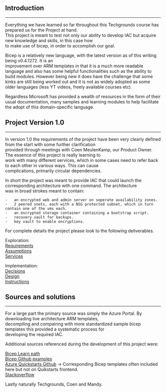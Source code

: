 ## Introduction 
----

Everything we have learned so far throughout this Techgrounds course has prepared us for the Project at hand.  
This project is meant to test not only our ability to develop IAC but acquire new knowledge and skills, in this case how  
to make use of bicep, in order to accomplish our goal.  
  
Bicep is a relatively new language, with the latest version as of this writing being v0.4.1272. It is an  
improvement over ARM templates in that it is a much more readable language and also has some helpful functionalities
such as the ability to build modules. However being new it does have the challenge that some kinks are still being 
worked out and it is not as widely adopted as some older languages (less YT videos, freely available courses etc).

Regardless Microsoft has provided a wealth of resources in the form of their usual documentation, many samples and
learning modules to help facilitate the adopt of this domain-specific language.

## Project Version 1.0
----
In version 1.0 the requirements of the project have been very clearly defined from the start with some further clarification  
provided through meetings with Coen MeulenKamp, our Product Owner. The essence of this project is really learning to  
work with many different services, which in some cases need to refer back to each other in various ways. This can cause  
complications, primarily circular dependencies.  

In short the project was meant to provide IAC that could launch the corresponding architecture with one command. The architecture  
was in broad strokes meant to contain:

    -   an encrypted web and admin server on seperate availability zones.
    -   2 peered vnets, each with a NSG protected subnet, which in turn contain one of the vms each.
    -   an encrypted storage container containing a bootstrap script.
    -   recovery vault for backups.
    -   key vault to enable encryptions.

For complete details the project please look to the following deliverables.  

Exploration:  
 [Requirements](../Documentation/Exploration/01_Requirements.md)  
 [Assumptions](../Documentation/Exploration/02_Assumptions.md)  
 [Services](../Documentation/Exploration/03_Services.md)  
  
Implementation:  
[Decisions](../Documentation/Implementation/Decisions.md)  
[Design](../Documentation/Implementation/Design.md)  
[Instructions](../Documentation/Implementation/Instructions.md)  
  
## Sources and solutions
----
For a large part the primary source was simply the Azure Portal. By downloading live architecture ARM templates,  
decompiling and compairing with more standardized sample bicep templates this provided a systematic process for  
developing the required IAC.

Additional sources referenced during the development of this project were:  

[Bicep Learn path](https://docs.microsoft.com/en-us/azure/azure-resource-manager/bicep/learn-bicep)  
[Bicep Github examples](https://github.com/Azure/bicep/tree/main/docs/examples)  
[Azure Quickstarts Github](https://github.com/Azure/azure-quickstart-templates/tree/master/quickstarts) -> Corresponding Bicep templates often included here but not on Quikstarts frontend.  
[Stackoverflow](https://stackoverflow.com/)

Lastly naturally Techgrounds, Coen and Mandy.